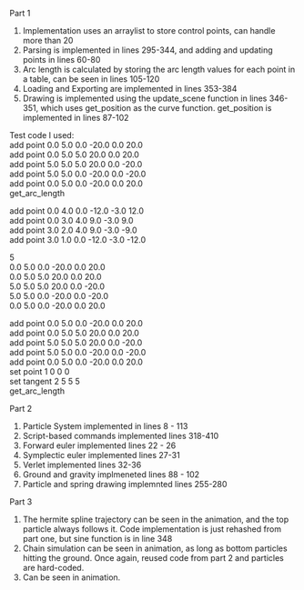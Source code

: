 Part 1

1. Implementation uses an arraylist to store control points, can handle more than 20 
2. Parsing is implemented in lines 295-344, and adding and updating points in lines 60-80
3. Arc length is calculated by storing the arc length values for each point in a table, can be seen in lines 105-120
4. Loading and Exporting are implemented in lines 353-384
5. Drawing is implemented using the update_scene function in lines 346-351, which uses get_position as the curve function. get_position is implemented in lines 87-102

Test code I used:  
add point 0.0 5.0 0.0 -20.0 0.0 20.0  
add point 0.0 5.0 5.0 20.0 0.0 20.0  
add point 5.0 5.0 5.0 20.0 0.0 -20.0    
add point 5.0 5.0 0.0 -20.0 0.0 -20.0   
add point 0.0 5.0 0.0 -20.0 0.0 20.0  
get_arc_length  

add point 0.0 4.0 0.0 -12.0 -3.0 12.0  
add point 0.0 3.0 4.0 9.0 -3.0 9.0  
add point 3.0 2.0 4.0 9.0 -3.0 -9.0  
add point 3.0 1.0 0.0 -12.0 -3.0 -12.0  

5  
0.0 5.0 0.0 -20.0 0.0 20.0  
0.0 5.0 5.0 20.0 0.0 20.0  
5.0 5.0 5.0 20.0 0.0 -20.0  
5.0 5.0 0.0 -20.0 0.0 -20.0  
0.0 5.0 0.0 -20.0 0.0 20.0  

add point 0.0 5.0 0.0 -20.0 0.0 20.0  
add point 0.0 5.0 5.0 20.0 0.0 20.0  
add point 5.0 5.0 5.0 20.0 0.0 -20.0  
add point 5.0 5.0 0.0 -20.0 0.0 -20.0  
add point 0.0 5.0 0.0 -20.0 0.0 20.0  
set point 1 0 0 0  
set tangent 2 5 5 5  
get_arc_length  

Part 2

1. Particle System implemented in lines 8 - 113
2. Script-based commands implemented lines 318-410
3. Forward euler implemented lines 22 - 26
4. Symplectic euler implemented lines 27-31
5. Verlet implemented lines 32-36
6. Ground and gravity implmeneted lines 88 - 102
7. Particle and spring drawing implemnted lines 255-280

Part 3

1. The hermite spline trajectory can be seen in the animation, and the top particle always follows it. Code implementation is just rehashed from part one, but sine function is in line 348
2. Chain simulation can be seen in animation, as long as bottom particles hitting the ground. Once again, reused code from part 2 and particles are hard-coded.
3. Can be seen in animation.